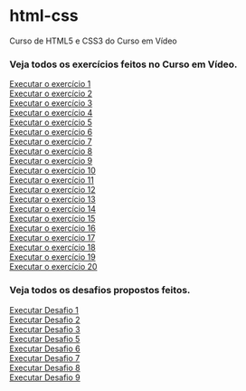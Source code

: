 # html-css
 Curso de HTML5 e CSS3 do Curso em Vídeo
 <h3>Veja todos os exercícios feitos no Curso em Vídeo.</h3>
 <a href="https://megazordan.github.io/html-css/exercicios/ex001/index.html">Executar o exercício 1</a><br>
 <a href="https://megazordan.github.io/html-css/exercicios/ex002/index.html">Executar o exercício 2</a><br>
 <a href="https://megazordan.github.io/html-css/exercicios/ex003/index.html">Executar o exercício 3</a><br>
 <a href="https://megazordan.github.io/html-css/exercicios/ex004/index.html">Executar o exercício 4</a><br>
 <a href="https://megazordan.github.io/html-css/exercicios/ex005/index.html">Executar o exercício 5</a><br>
 <a href="https://megazordan.github.io/html-css/exercicios/ex006/index.html">Executar o exercício 6</a><br>
 <a href="https://megazordan.github.io/html-css/exercicios/ex007/index.html">Executar o exercício 7</a><br>
 <a href="https://megazordan.github.io/html-css/exercicios/ex008/index.html">Executar o exercício 8</a><br>
 <a href="https://megazordan.github.io/html-css/exercicios/ex009/index.html">Executar o exercício 9</a><br>
 <a href="https://megazordan.github.io/html-css/exercicios/ex010/index.html">Executar o exercício 10</a><br>
 <a href="https://megazordan.github.io/html-css/exercicios/ex011/index.html">Executar o exercício 11</a><br>
 <a href="https://megazordan.github.io/html-css/exercicios/ex012/index.html">Executar o exercício 12</a><br>
 <a href="https://megazordan.github.io/html-css/exercicios/ex013/index.html">Executar o exercício 13</a><br>
 <a href="https://megazordan.github.io/html-css/exercicios/ex014/index.html">Executar o exercício 14</a><br>
 <a href="https://megazordan.github.io/html-css/exercicios/ex015/index.html">Executar o exercício 15</a><br>
 <a href="https://megazordan.github.io/html-css/exercicios/ex016/index.html">Executar o exercício 16</a><br>
 <a href="https://megazordan.github.io/html-css/exercicios/ex017/index.html">Executar o exercício 17</a><br>
 <a href="https://megazordan.github.io/html-css/exercicios/ex018/index.html">Executar o exercício 18</a><br>
 <a href="https://megazordan.github.io/html-css/exercicios/ex019/index.html">Executar o exercício 19</a><br>
 <a href="https://megazordan.github.io/html-css/exercicios/ex020/index.html">Executar o exercício 20</a><br>
 <h3>Veja todos os desafios propostos feitos.</h3>
 <a href="https://matheus-zordan.github.io/html-css/desafios/modulo-01/d001/desafio1.html">Executar Desafio 1</a><br>
 <a href="https://matheus-zordan.github.io/html-css/desafios/modulo-01/d002/desafio2.html">Executar Desafio 2</a><br>
 <a href="https://matheus-zordan.github.io/html-css/desafios/modulo-01/d003/desafio3.html">Executar Desafio 3</a><br>
 <a href="https://matheus-zordan.github.io/html-css/desafios/modulo-01/d005/desafio5.html">Executar Desafio 5</a><br>
 <a href="https://matheus-zordan.github.io/html-css/desafios/modulo-01/d006/desafio6.html">Executar Desafio 6</a><br>
 <a href="https://matheus-zordan.github.io/html-css/desafios/modulo-01/d007/desafio7.html">Executar Desafio 7</a><br>
 <a href="https://matheus-zordan.github.io/html-css/desafios/modulo-01/d008/index.html">Executar Desafio 8</a><br>
 <a href="https://matheus-zordan.github.io/html-css/desafios/modulo-01/d009/index.html">Executar Desafio 9</a><br>
 
 
   
  
